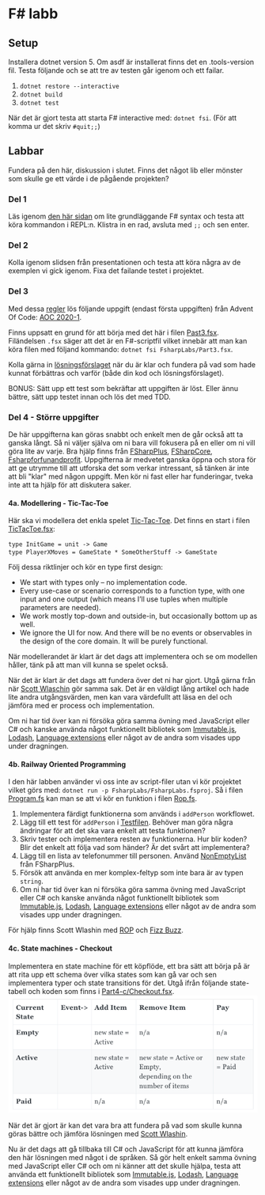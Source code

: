 # F# labb

## Setup

Installera dotnet version 5. Om asdf är installerat finns det en .tools-version fil.
Testa följande och se att tre av testen går igenom och ett failar.
1. `dotnet restore --interactive`
1. `dotnet build`
1. `dotnet test`

När det är gjort testa att starta F# interactive med: `dotnet fsi`. (För att komma ur det skriv `#quit;;`)

## Labbar
Fundera på den här, diskussion i slutet.
Finns det något lib eller mönster som skulle ge ett värde i de pågående projekten?

### Del 1
Läs igenom [den här sidan](https://fsharpforfunandprofit.com/posts/fsharp-in-60-seconds/) om lite grundläggande F# syntax och testa att köra kommandon i REPL:n.
Klistra in en rad, avsluta med `;;` och sen enter.

### Del 2
Kolla igenom slidsen från presentationen och testa att köra några av de exemplen vi gick igenom.
Fixa det failande testet i projektet.

### Del 3
Med dessa [regler](https://fsharpforfunandprofit.com/learning-fsharp/#dos-and-donts) lös följande uppgift (endast första uppgiften) från Advent Of Code:
[AOC 2020-1](https://adventofcode.com/2020/day/1).

Finns uppsatt en grund för att börja med det här i filen [Past3.fsx](/FsharpLabs/Part3.fsx).
Filändelsen `.fsx` säger att det är en F#-scriptfil vilket innebär att man kan köra filen med följand kommando: `dotnet fsi FsharpLabs/Part3.fsx`.

Kolla gärna in [lösningsförslaget](https://github.com/rq-abrahamsson/aoc/blob/master/2020-1/App.fsx) när du är klar och fundera på vad som hade kunnat förbättras och varför (både din kod och lösningsförslaget).

BONUS: Sätt upp ett test som bekräftar att uppgiften är löst. Eller ännu bättre, sätt upp testet innan och lös det med TDD.

### Del 4 - Större uppgifter
De här uppgifterna kan göras snabbt och enkelt men de går också att ta ganska långt.
Så ni väljer själva om ni bara vill fokusera på en eller om ni vill göra lite av varje.
Bra hjälp finns från [FSharpPlus](http://fsprojects.github.io/FSharpPlus/), [FSharpCore](https://fsharp.github.io/fsharp-core-docs/), [Fsharpforfunandprofit](https://fsharpforfunandprofit.com/).
Uppgifterna är medvetet ganska öppna och stora för att ge utrymme till att utforska det som verkar intressant, så tänken är inte att bli "klar" med någon uppgift. 
Men kör ni fast eller har funderingar, tveka inte att ta hjälp för att diskutera saker.

#### 4a. Modellering - Tic-Tac-Toe

Här ska vi modellera det enkla spelet [Tic-Tac-Toe](https://en.wikipedia.org/wiki/Tic-tac-toe). Det finns en start i filen [TicTacToe.fsx](/FsharpLabs/Part3-a):
```
type InitGame = unit -> Game
type PlayerXMoves = GameState * SomeOtherStuff -> GameState
```
Följ dessa riktlinjer och kör en type first design:
* We start with types only – no implementation code.
* Every use-case or scenario corresponds to a function type, with one input and one output (which means I’ll use tuples when multiple parameters are needed).
* We work mostly top-down and outside-in, but occasionally bottom up as well.
* We ignore the UI for now. And there will be no events or observables in the design of the core domain. It will be purely functional.

När modellerandet är klart är det dags att implementera och se om modellen håller, tänk på att man vill kunna se spelet också.

När det är klart är det dags att fundera över det ni har gjort. Utgå gärna från när [Scott Wlaschin](https://fsharpforfunandprofit.com/posts/enterprise-tic-tac-toe/) gör samma sak.
Det är en väldigt lång artikel och hade lite andra utgångsvärden, men kan vara värdefullt att läsa en del och jämföra med er process och implementation.

Om ni har tid över kan ni försöka göra samma övning med JavaScript eller C# och kanske använda något funktionellt bibliotek som [Immutable.js](https://immutable-js.github.io/immutable-js/docs/#/), [Lodash](https://lodash.com/docs), [Language extensions](https://github.com/louthy/language-ext) eller något av de andra som visades upp under dragningen.

#### 4b. Railway Oriented Programming

I den här labben använder vi oss inte av script-filer utan vi kör projektet vilket görs med: `dotnet run -p FsharpLabs/FsharpLabs.fsproj`.
Så i filen [Program.fs](/FsharpLabs/Program.fs) kan man se att vi kör en funktion i filen [Rop.fs](/FsharpLabs/Part4-b/Rop.fs).
1. Implementera färdigt funktionerna som används i `addPerson` workflowet.
1. Lägg till ett test för `addPerson` i [Testfilen](/FsharpLabs.Test/Part4-b/Part4b.fs).
   Behöver man göra några ändringar för att det ska vara enkelt att testa funktionen?
1. Skriv tester och implementera resten av funktionerna.
   Hur blir koden? Blir det enkelt att följa vad som händer? Är det svårt att implementera?
1. Lägg till en lista av telefonummer till personen. Använd [NonEmptyList](http://fsprojects.github.io/FSharpPlus/reference/fsharpplus-data-nonemptylist.html) från FSharpPlus.
1. Försök att använda en mer komplex-feltyp som inte bara är av typen `string`.
1. Om ni har tid över kan ni försöka göra samma övning med JavaScript eller C# och kanske använda något funktionellt bibliotek som [Immutable.js](https://immutable-js.github.io/immutable-js/docs/#/), [Lodash](https://lodash.com/docs), [Language extensions](https://github.com/louthy/language-ext) eller något av de andra som visades upp under dragningen.

För hjälp finns Scott Wlashin med [ROP](https://fsharpforfunandprofit.com/posts/recipe-part2/) och
[Fizz Buzz](https://fsharpforfunandprofit.com/posts/railway-oriented-programming-carbonated/).

#### 4c. State machines - Checkout

Implementera en state machine för ett köpflöde, ett bra sätt att börja på är att rita upp ett schema över vilka states som kan gå var och sen implementera typer och state transitions för det.
Utgå ifrån följande state-tabell och koden som finns i [Part4-c/Checkout.fsx](/FsharpLabs/Part4-c/Checkout.fsx).
![State table](./state-table.png)

När det är gjort är kan det vara bra att fundera på vad som skulle kunna göras bättre och jämföra lösningen med [Scott Wlashin](https://fsharpforfunandprofit.com/posts/designing-with-types-representing-states/).

Nu är det dags att gå tillbaka till C# och JavaScript för att kunna jämföra den här lösningen med något i de språken.
Så gör helt enkelt samma övning med JavaScript eller C# och om ni känner att det skulle hjälpa, testa att använda ett funktionellt bibliotek som [Immutable.js](https://immutable-js.github.io/immutable-js/docs/#/), [Lodash](https://lodash.com/docs), [Language extensions](https://github.com/louthy/language-ext) eller något av de andra som visades upp under dragningen.

